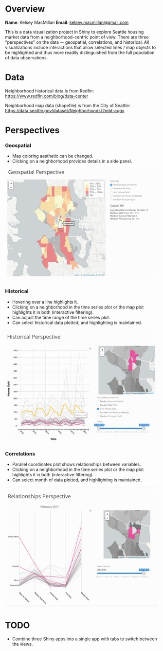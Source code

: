 # Overview

**Name**: Kelsey MacMillan
**Email**: kelsey.macmillan@gmail.com

This is a data visualization project in Shiny to explore Seattle housing market data from a neighborhood-centric point of view. There are three "perspectives" on the data -- geospatial, correlations, and historical. All visualizations include interactions that allow selected lines / map objects to be highlighted and thus more readily distinguished from the full population of data observations.

# Data

Neighborhood historical data is from Redfin: https://www.redfin.com/blog/data-center

Neighborhood map data (shapefile) is from the City of Seattle: https://data.seattle.gov/dataset/Neighborhoods/2mbt-aqqx

# Perspectives

### Geospatial
* Map coloring aesthetic can be changed.
* Clicking on a neighborhood provides details in a side panel.

![Alt text](/screenshots/geo.png?raw=true "Optional Title")

### Historical
* Hovering over a line highlights it.
* Clicking on a neighborhood in the time series plot or the map plot highlights it in both (interactive filtering).
* Can adjust the time range of the time series plot.
* Can select historical data plotted, and highlighting is maintained.

![Alt text](/screenshots/historical.png?raw=true "Optional Title")

### Correlations
* Parallel coordinates plot shows relationships between variables.
* Clicking on a neighborhood in the time series plot or the map plot highlights it in both (interactive filtering).
* Can select month of data plotted, and highlighting is maintained.

![Alt text](/screenshots/corr.png?raw=true "Optional Title")

# TODO
* Combine three Shiny apps into a single app with tabs to switch between the views.


